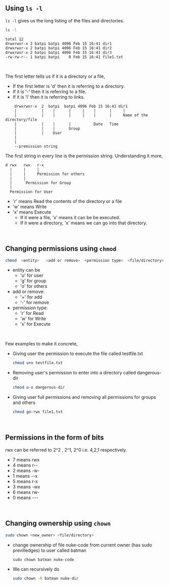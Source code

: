 
## Using `ls -l`

`ls -l` gives us the long listing of the files and directories.

```bash
ls -l
```

```
total 12
drwxrwxr-x 2 batpi batpi 4096 Feb 15 16:41 dir1
drwxrwxr-x 2 batpi batpi 4096 Feb 15 16:41 dir2
drwxrwxr-x 2 batpi batpi 4096 Feb 15 16:41 dir3
-rw-rw-r-- 1 batpi batpi    0 Feb 15 16:41 file1.txt
```

<br/>

The first letter tells us if it is a directory or a file, 
- If the first letter is 'd' then it is referring to a directory.
- If it is '-' then it is referring to a file.
- If it is 'l' then it is referring to links.

```syntax
	drwxrwxr-x  2  batpi  batpi 4096 Feb 15 16:41 dir1
	|           |    |      |     |    |      |     |  
	|           |    |      |     |    |      |     Name of the directory/file
	|           |    |      |          Date   Time
	|           |    |      Group
	|           |    User  
	|          
	|
	--premission string
```

The first string in every line is the permission string. Understanding it more,

```
d rwx   rwx   r-x
  |     |     |
  |     |     Permission for others
  |     |
  |      Permission for Group
  |
  Permission for User
```
- 'r' means Read the contents of the directory or a file
- 'w' means Write 
- 'x' means Execute
	- If it were a file, 'x' means it can be be executed.
	- If it were a directory, 'x' means we can go into that directory.

<br/>

## Changing permissions using `chmod`

```bash
chmod  <entity>   <add or remove>  <permission type>  <file/directory>
```
- entity can be 
	- 'u' for user
	- 'g' for group
	- 'o' for others
- add or remove:
	- '+' for add
	- '-' for remove
- permission type:
	- 'r' for Read
	- 'w' for Write
	- 'x' for Execute

<br/>

Few examples to make it concrete,
- Giving user the permission to execute the file called testfile.txt
	```bash
	chmod u+x testfile.txt
	```
- Removing user's permission to enter into a directory called dangerous-dir
	```bash
	chmod u-x dangerous-dir
	```
- Giving user full permissions and removing all permissions for groups and others
	```bash
	chmod go-rwx file1.txt
	```


<br/>

## Permissions in the form of bits

rwx can be referred to 2^2 , 2^1, 2^0 i.e. 4,2,1 respectively.
- 7 means rwx
- 4 means r--
- 2 means -w-
- 1 means --x
- 5 means r-x
- 3 means -wx
- 6 means rw-
- 0 means ---

<br/>

## Changing ownership using `chown`

```bash
sudo chown <new_owner> <file/directory>
```

- change ownership of file nuke-code from current owner (has sudo previlledges) to user called batman
	```bash
	sudo chown batman nuke-code
	```
- We can recursively do 
	```bash
	sudo chown -R batman nuke-dir
	```
